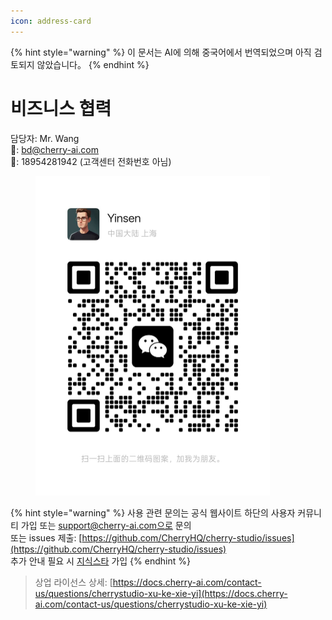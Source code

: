 ```yaml
---
icon: address-card
---
```


{% hint style="warning" %}
이 문서는 AI에 의해 중국어에서 번역되었으며 아직 검토되지 않았습니다。
{% endhint %}

# 비즈니스 협력

담당자: Mr. Wang  
📮: bd@cherry-ai.com  
📱: 18954281942 (고객센터 전화번호 아님)

<div align="left"><figure><img src="../.gitbook/assets/6f5735eec7f416a03d38ea34329872ac.jpg" alt="" width="375"><figcaption></figcaption></figure></div>

{% hint style="warning" %}
사용 관련 문의는 공식 웹사이트 하단의 사용자 커뮤니티 가입 또는 support@cherry-ai.com으로 문의  
또는 issues 제출: [https://github.com/CherryHQ/cherry-studio/issues](https://github.com/CherryHQ/cherry-studio/issues)  
추가 안내 필요 시 [지식스타](https://wx.zsxq.com/group/48888118185118?group_id=48888118185118\&secret=797qkk5sx94p84zr7fxp8h27rn6c35j7\&inviter_id=414151881428448\&inviter_sid=91n362kab4\&share_from=InviteUrl\&keyword=sJyfK\&type=group) 가입
{% endhint %}

> 상업 라이선스 상세: [https://docs.cherry-ai.com/contact-us/questions/cherrystudio-xu-ke-xie-yi](https://docs.cherry-ai.com/contact-us/questions/cherrystudio-xu-ke-xie-yi)